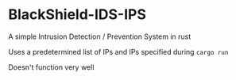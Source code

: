 # BlackShield-IDS-IPS
A simple Intrusion Detection / Prevention System in rust

Uses a predetermined list of IPs and IPs specified during `cargo run`

Doesn't function very well
